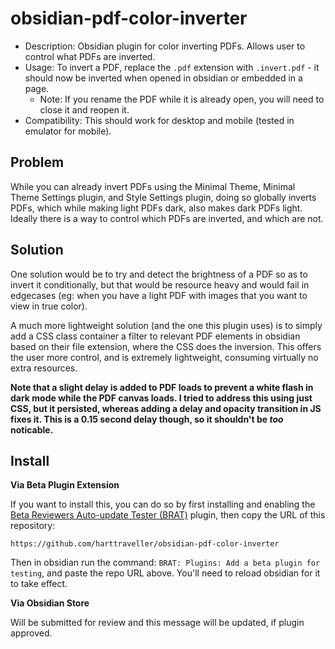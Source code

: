 # obsidian-pdf-color-inverter

- Description: Obsidian plugin for color inverting PDFs. Allows user to control what PDFs are inverted.
- Usage: To invert a PDF, replace the `.pdf` extension with `.invert.pdf` - it should now be inverted when opened in obsidian or embedded in a page.
    - Note: If you rename the PDF while it is already open, you will need to close it and reopen it.
- Compatibility: This should work for desktop and mobile (tested in emulator for mobile).

## Problem

While you can already invert PDFs using the Minimal Theme, Minimal Theme Settings plugin, and Style Settings plugin, doing so globally inverts PDFs, which while making light PDFs dark, also makes dark PDFs light. Ideally there is a way to control which PDFs are inverted, and which are not.

## Solution

One solution would be to try and detect the brightness of a PDF so as to invert it conditionally, but that would be resource heavy and would fail in edgecases (eg: when you have a light PDF with images that you want to view in true color).

A much more lightweight solution (and the one this plugin uses) is to simply add a CSS class container a filter to relevant PDF elements in obsidian based on their file extension, where the CSS does the inversion. This offers the user more control, and is extremely lightweight, consuming virtually no extra resources.

**Note that a slight delay is added to PDF loads to prevent a white flash in dark mode while the PDF canvas loads. I tried to address this using just CSS, but it persisted, whereas adding a delay and opacity transition in JS fixes it. This is a 0.15 second delay though, so it shouldn't be *too* noticable.**

## Install

**Via Beta Plugin Extension**

If you want to install this, you can do so by first installing and enabling the [Beta Reviewers Auto-update Tester (BRAT)](https://github.com/TfTHacker/obsidian42-brat) plugin, then copy the URL of this repository:

```
https://github.com/harttraveller/obsidian-pdf-color-inverter
```

Then in obsidian run the command: `BRAT: Plugins: Add a beta plugin for testing`, and paste the repo URL above. You'll need to reload obsidian for it to take effect.

**Via Obsidian Store**

Will be submitted for review and this message will be updated, if plugin approved.